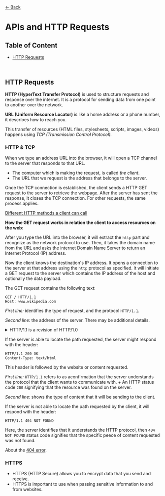 [&larr; Back](./README.md)

# APIs and HTTP Requests

## Table of Content

- [HTTP Requests](#http-requests)

<br>

## HTTP Requests

**HTTP (HyperText Transfer Protocol)** is used to structure requests and response over the internet. It is a protocol for sending data from one point to another over the network.

**URL (Uniform Resource Locator)** is like a home address or a phone number, it describes how to reach you.

This transfer of resources (HTML files, stylesheets, scripts, images, videos) happens using _TCP (Transmission Control Protocol)._

### HTTP & TCP

When we type an address URL into the browser, it will open a TCP channel to the server that responds to that URL.

- The computer which is making the request, is called _the client_.
- The URL that we request is the address that belongs to the server.

Once the TCP connection is established, the client sends a HTTP GET request to the server to retrieve the webpage. After the server has sent the response, it closes the TCP connection. For other requests, the same process applies.

[Different HTTP methods a client can call](https://www.codecademy.com/article/what-is-rest)

<div></div>

**How the GET request works in relation the client to access resources on the web:**

After you type the URL into the browser, it will extract the `http` part and recognize as the network protocol to use. Then, it takes the domain name from the URL and asks the internet Domain Name Server to return an Internet Protocol (IP) address.

Now the client knows the destination's IP address. It opens a connection to the server at that address using the `http` protocol as specified. It will initiate a GET request to the server which contains the IP address of the host and optionally the data payload.

The GET request contains the following text:

```
GET / HTTP/1.1
Host: www.wikipedia.com
```

_First line:_ identifies the type of request, and the protocol `HTTP/1.1`.

_Second line:_ the address of the server. There may be additional details.

<details>
<summary>HTTP/1.1 is a revision of HTTP/1.0</summary>

<br>

`HTTP/1.0` - every resource request requires a separate connection to the server.

<div></div>

`HTTP/1.1` - uses one connection for additional resource requests (images, stylesheets, etc.) even after the page has been retrieved.

<div></div>

Using `HTTP/1.1` protocol results in less delay.

<div></div>

</details>

If the server is able to locate the path requested, the server might respond with the header:

```
HTTP/1.1 200 OK
Content-Type: text/html
```

This header is followed by the website or content requested.

_First line:_ `HTTP/1.1` refers to as aconfirmation that the server understands the protocol that the client wants to communicate with. + An HTTP status code `200` signifying that the resource was found on the server.

_Second line:_ shows the type of content that it will be sending to the client.

If the server is not able to locate the path requested by the client, it will respond with the header:

```
HTTP/1.1 404 NOT FOUND
```

Here, the server identifies that it understands the HTTP protocol, then `404 NOT FOUND` status code signifies that the specific peece of content requested was not found.

About the [404 error](https://www.codecademy.com/article/http-errors-404).

### HTTPS

- HTTPS (HTTP Secure) allows you to encrypt data that you send and receive.
- HTTPS is important to use when passing sensitive information to and from websites.

<br>
